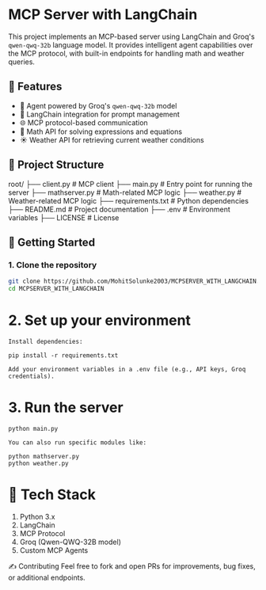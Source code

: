 # MCP Server with LangChain

This project implements an MCP-based server using LangChain and Groq's `qwen-qwq-32b` language model. It provides intelligent agent capabilities over the MCP protocol, with built-in endpoints for handling math and weather queries.

## 🔧 Features

- 🤖 Agent powered by Groq's `qwen-qwq-32b` model
- 🔗 LangChain integration for prompt management
- 🌐 MCP protocol-based communication
- 📐 Math API for solving expressions and equations
- ☀️ Weather API for retrieving current weather conditions

## 📁 Project Structure
root/
├── client.py # MCP client
├── main.py # Entry point for running the server
├── mathserver.py # Math-related MCP logic
├── weather.py # Weather-related MCP logic
├── requirements.txt # Python dependencies
├── README.md # Project documentation
├── .env # Environment variables
├── LICENSE # License


## 🚀 Getting Started

### 1. Clone the repository

```bash
git clone https://github.com/MohitSolunke2003/MCPSERVER_WITH_LANGCHAIN.git
cd MCPSERVER_WITH_LANGCHAIN
```
# 2. Set up your environment
    Install dependencies:

    pip install -r requirements.txt

    Add your environment variables in a .env file (e.g., API keys, Groq credentials).

# 3. Run the server
    python main.py

    You can also run specific modules like:

    python mathserver.py
    python weather.py


# 🧠 Tech Stack

1. Python 3.x
2. LangChain
3. MCP Protocol
4. Groq (Qwen-QWQ-32B model)
5. Custom MCP Agents

✍️ Contributing
Feel free to fork and open PRs for improvements, bug fixes, or additional endpoints.



    


